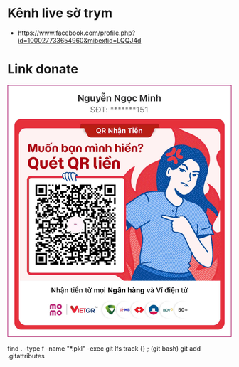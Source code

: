 <!-- tranthihuyenaaaaa@gmail.com -->

# Kênh live sờ trym
- https://www.facebook.com/profile.php?id=100027733654960&mibextid=LQQJ4d
# Link donate
![Alt text](donate.jpg)


find . -type f -name "*.pkl" -exec git lfs track {} \; (git bash)
git add .gitattributes